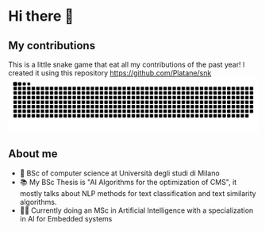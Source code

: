 # Hi there 👋

## My contributions
This is a little snake game that eat all my contributions of the past year!
I created it using this repository https://github.com/Platane/snk
![snake gif](https://github.com/agoniko/agoniko/blob/output/github-contribution-grid-snake-dark.svg)

## About me
- :brain: BSc of computer science at Università degli studi di Milano
- :books: My BSc Thesis is "AI Algorithms for the optimization of CMS", it mostly talks about NLP methods for text classification and text similarity algorithms.
- :scientist: Currently doing an MSc in Artificial Intelligence with a specialization in AI for Embedded systems


<!--
**agoniko/agoniko** is a ✨ _special_ ✨ repository because its `README.md` (this file) appears on your GitHub profile.

Here are some ideas to get you started:

- 🔭 I’m currently working on ...
- 🌱 I’m currently learning ...
- 👯 I’m looking to collaborate on ...
- 🤔 I’m looking for help with ...
- 💬 Ask me about ...
- 📫 How to reach me: ...
- 😄 Pronouns: ...
- ⚡ Fun fact: ...
-->
